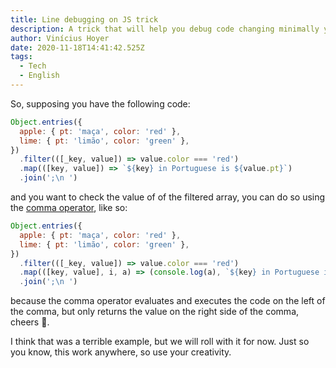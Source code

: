```yaml
---
title: Line debugging on JS trick
description: A trick that will help you debug code changing minimally your code
author: Vinícius Hoyer
date: 2020-11-18T14:41:42.525Z
tags:
  - Tech
  - English
---
```

So, supposing you have the following code:

```js
Object.entries({
  apple: { pt: 'maça', color: 'red' },
  lime: { pt: 'limão', color: 'green' },
})
  .filter(([_key, value]) => value.color === 'red')
  .map(([key, value]) => `${key} in Portuguese is ${value.pt}`)
  .join(';\n ')
```

and you want to check the value of of the filtered array, you can do so using the [comma operator](https://developer.mozilla.org/en-US/docs/Web/JavaScript/Reference/Operators/Comma_Operator), like so:

```js
Object.entries({
  apple: { pt: 'maça', color: 'red' },
  lime: { pt: 'limão', color: 'green' },
})
  .filter(([_key, value]) => value.color === 'red')
  .map(([key, value], i, a) => (console.log(a), `${key} in Portuguese is ${value.pt}`))
  .join(';\n ')
```

because the comma operator evaluates and executes the code on the left of the comma, but only returns the value on the right side of the comma, cheers :tada:.

I think that was a terrible example, but we will roll with it for now. Just so you know, this work anywhere, so use your creativity.
